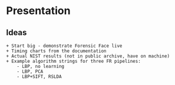 Presentation
============

Ideas
-----
	+ Start big - demonstrate Forensic Face live
	+ Timing charts from the documentation
	+ Actual NIST results (not in public archive, have on machine)
	+ Example algorithm strings for three FR pipelines:
		- LBP, no learning
		- LBP, PCA
		- LBP+SIFT, RSLDA
